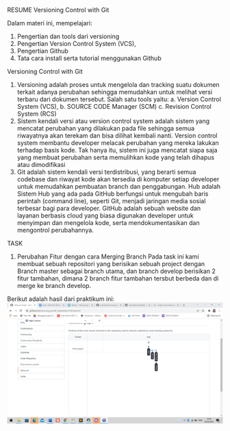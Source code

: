 RESUME
Versioning Control with Git

Dalam materi ini, mempelajari:
1.	Pengertian dan tools dari versioning
2.	Pengertian Version Control System (VCS),
3.	Pengertian Github
4.	Tata cara install serta tutorial menggunakan Github

Versioning Control with Git

1.	Versioning adalah proses untuk mengelola dan tracking suatu dokumen terkait adanya perubahan sehingga memudahkan untuk melihat versi terbaru dari dokumen tersebut. Salah satu tools yaitu:
a.	Version Control System (VCS),
b.	SOURCE CODE Manager (SCM) 
c.	Revision Control System (RCS)
2.	Sistem kendali versi atau version control system adalah sistem yang mencatat perubahan yang dilakukan pada file sehingga semua riwayatnya akan terekam dan bisa dilihat kembali nanti. Version control system membantu developer melacak perubahan yang mereka lakukan terhadap basis kode. Tak hanya itu, sistem ini juga mencatat siapa saja yang membuat perubahan serta memulihkan kode yang telah dihapus atau dimodifikasi
3.	Git adalah sistem kendali versi terdistribusi, yang berarti semua codebase dan riwayat kode akan tersedia di komputer setiap developer untuk memudahkan pembuatan branch dan penggabungan.
Hub adalah Sistem Hub yang ada pada GitHub berfungsi untuk mengubah baris perintah (command line), seperti Git, menjadi jaringan media sosial terbesar bagi para developer.
GitHub adalah sebuah website dan layanan berbasis cloud yang biasa digunakan developer untuk menyimpan dan mengelola kode, serta mendokumentasikan dan mengontrol perubahannya.


TASK

1.	Perubahan Fitur dengan cara Merging Branch
Pada task ini kami membuat sebuah repositori yang berisikan sebuah project dengan Branch master sebagai branch utama, dan branch develop berisikan 2 fitur tambahan, dimana 2 branch fitur tambahan tersbut berbeda dan di merge ke branch develop.

Berikut adalah hasil dari praktikum ini:
<img src="Screenshot (99).png"/>
